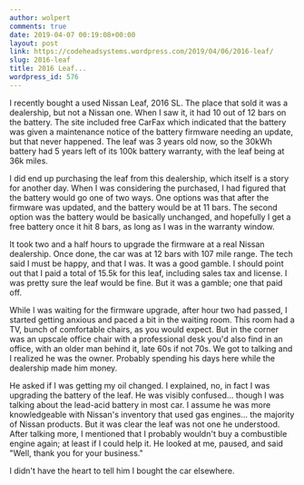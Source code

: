 ```yaml
---
author: wolpert
comments: true
date: 2019-04-07 00:19:08+00:00
layout: post
link: https://codeheadsystems.wordpress.com/2019/04/06/2016-leaf/
slug: 2016-leaf
title: 2016 Leaf...
wordpress_id: 576
---
```





I recently bought a used Nissan Leaf, 2016 SL.  The place that sold it was a dealership, but not a Nissan one. When I saw it, it had 10 out of 12 bars on the battery. The site included free CarFax which indicated that the battery was given a maintenance notice of the battery firmware needing an update, but that never happened. The leaf was 3 years old now, so the 30kWh battery had 5 years left of its 100k battery warranty, with the leaf being at 36k miles.







I did end up purchasing the leaf from this dealership, which itself is a story for another day. When I was considering the purchased, I had figured that the battery would go one of two ways. One options was that after the firmware was updated, and the battery would be at 11 bars. The second option was the battery would be basically unchanged, and hopefully I get a free battery once it hit 8 bars, as long as I was in the warranty window.







It took two and a half hours to upgrade the firmware at a real Nissan dealership. Once done, the car was at 12 bars with 107 mile range. The tech said I must be happy, and that I was. It was a good gamble. I should point out that I paid a total of 15.5k for this leaf, including sales tax and license. I was pretty sure the leaf would be fine. But it was a gamble; one that paid off.







While I was waiting for the firmware upgrade, after hour two had passed, I started getting anxious and paced a bit in the waiting room. This room had a TV, bunch of comfortable chairs, as you would expect. But in the corner was an upscale office chair with a professional desk you'd also find in an office, with an older man behind it, late 60s if not 70s. We got to talking and I realized he was the owner. Probably spending his days here while the dealership made him money.







He asked if I was getting my oil changed. I explained, no, in fact I was upgrading the battery of the leaf. He was visibly confused... though I was talking about the lead-acid battery in most car. I assume he was more knowledgeable with Nissan's inventory that used gas engines... the majority of Nissan products. But it was clear the leaf was not one he understood. After talking more, I mentioned that I probably wouldn't buy a combustible engine again; at least if I could help it. He looked at me, paused, and said "Well, thank you for your business."







I didn't have the heart to tell him I bought the car elsewhere.



